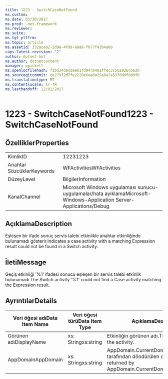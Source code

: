 ```yaml
---
title: 1223 - SwitchCaseNotFound
ms.custom: 
ms.date: 03/30/2017
ms.prod: .net-framework
ms.reviewer: 
ms.suite: 
ms.tgt_pltfrm: 
ms.topic: article
ms.assetid: 332ace82-2d9e-4fd9-a9a8-f077f43b4a08
caps.latest.revision: "2"
author: dotnet-bot
ms.author: dotnetcontent
manager: wpickett
ms.openlocfilehash: f1bd34d8cdee01fd947b481ffec3c562926c662b
ms.sourcegitcommit: ce279f2d7fe2220e6ea0a25a8a7a5370ddf8d9f0
ms.translationtype: MT
ms.contentlocale: tr-TR
ms.lasthandoff: 12/02/2017
---
```

# <a name="1223---switchcasenotfound"></a><span data-ttu-id="fba07-102">1223 - SwitchCaseNotFound</span><span class="sxs-lookup"><span data-stu-id="fba07-102">1223 - SwitchCaseNotFound</span></span>
## <a name="properties"></a><span data-ttu-id="fba07-103">Özellikler</span><span class="sxs-lookup"><span data-stu-id="fba07-103">Properties</span></span>  
  
|||  
|-|-|  
|<span data-ttu-id="fba07-104">Kimlik</span><span class="sxs-lookup"><span data-stu-id="fba07-104">ID</span></span>|<span data-ttu-id="fba07-105">1223</span><span class="sxs-lookup"><span data-stu-id="fba07-105">1223</span></span>|  
|<span data-ttu-id="fba07-106">Anahtar Sözcükler</span><span class="sxs-lookup"><span data-stu-id="fba07-106">Keywords</span></span>|<span data-ttu-id="fba07-107">WFActivities</span><span class="sxs-lookup"><span data-stu-id="fba07-107">WFActivities</span></span>|  
|<span data-ttu-id="fba07-108">Düzey</span><span class="sxs-lookup"><span data-stu-id="fba07-108">Level</span></span>|<span data-ttu-id="fba07-109">Bilgiler</span><span class="sxs-lookup"><span data-stu-id="fba07-109">Information</span></span>|  
|<span data-ttu-id="fba07-110">Kanal</span><span class="sxs-lookup"><span data-stu-id="fba07-110">Channel</span></span>|<span data-ttu-id="fba07-111">Microsoft Windows uygulaması sunucu-uygulamalar/hata ayıklama</span><span class="sxs-lookup"><span data-stu-id="fba07-111">Microsoft-Windows-Application Server-Applications/Debug</span></span>|  
  
## <a name="description"></a><span data-ttu-id="fba07-112">Açıklama</span><span class="sxs-lookup"><span data-stu-id="fba07-112">Description</span></span>  
 <span data-ttu-id="fba07-113">Eşleşen bir ifade sonuç servis talebi etkinlikle anahtar etkinliğinde bulunamadı gösterir.</span><span class="sxs-lookup"><span data-stu-id="fba07-113">Indicates a case activity with a matching Expression result could not be found in a Switch activity.</span></span>  
  
## <a name="message"></a><span data-ttu-id="fba07-114">İleti</span><span class="sxs-lookup"><span data-stu-id="fba07-114">Message</span></span>  
 <span data-ttu-id="fba07-115">Geçiş etkinliği '%1' ifadesi sonucu eşleşen bir servis talebi etkinlik bulunamadı.</span><span class="sxs-lookup"><span data-stu-id="fba07-115">The Switch activity '%1' could not find a Case activity matching the Expression result.</span></span>  
  
## <a name="details"></a><span data-ttu-id="fba07-116">Ayrıntılar</span><span class="sxs-lookup"><span data-stu-id="fba07-116">Details</span></span>  
  
|<span data-ttu-id="fba07-117">Veri öğesi adı</span><span class="sxs-lookup"><span data-stu-id="fba07-117">Data Item Name</span></span>|<span data-ttu-id="fba07-118">Veri öğesi türü</span><span class="sxs-lookup"><span data-stu-id="fba07-118">Data Item Type</span></span>|<span data-ttu-id="fba07-119">Açıklama</span><span class="sxs-lookup"><span data-stu-id="fba07-119">Description</span></span>|  
|--------------------|--------------------|-----------------|  
|<span data-ttu-id="fba07-120">Görünen adı</span><span class="sxs-lookup"><span data-stu-id="fba07-120">DisplayName</span></span>|<span data-ttu-id="fba07-121">xs: String</span><span class="sxs-lookup"><span data-stu-id="fba07-121">xs:string</span></span>|<span data-ttu-id="fba07-122">Etkinliğin görünen adı.</span><span class="sxs-lookup"><span data-stu-id="fba07-122">The display name of the activity.</span></span>|  
|<span data-ttu-id="fba07-123">AppDomain</span><span class="sxs-lookup"><span data-stu-id="fba07-123">AppDomain</span></span>|<span data-ttu-id="fba07-124">xs: String</span><span class="sxs-lookup"><span data-stu-id="fba07-124">xs:string</span></span>|<span data-ttu-id="fba07-125">AppDomain.CurrentDomain.FriendlyName tarafından döndürülen dize.</span><span class="sxs-lookup"><span data-stu-id="fba07-125">The string returned by AppDomain.CurrentDomain.FriendlyName.</span></span>|
